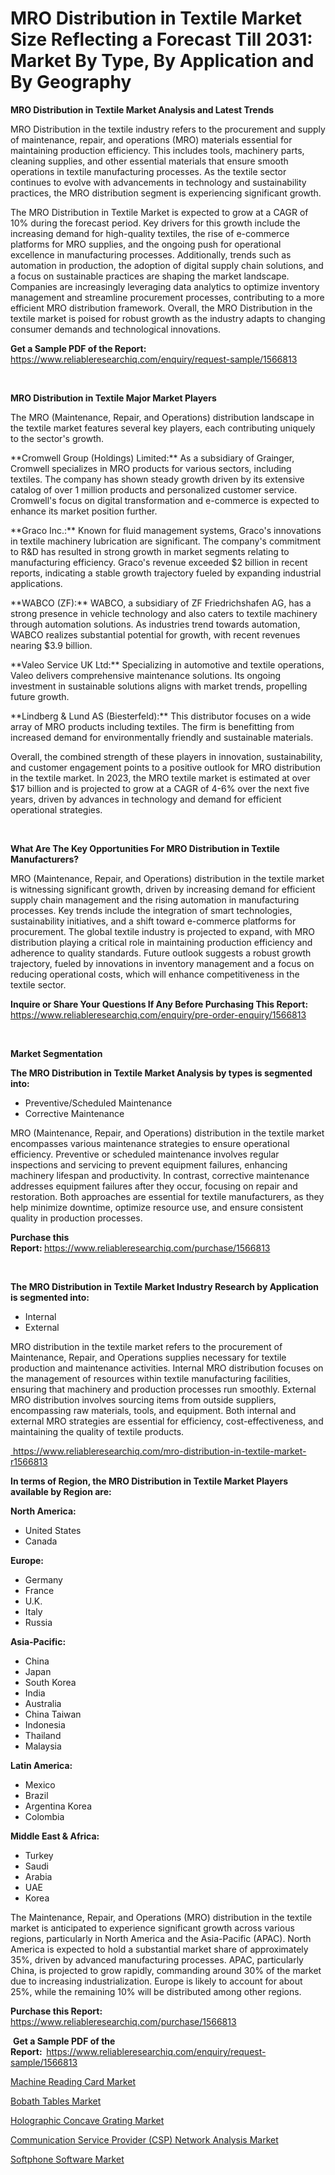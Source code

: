 <p><h1>MRO Distribution in Textile Market Size Reflecting a Forecast Till 2031: Market By Type, By Application and By Geography</h1></p><p><strong>MRO Distribution in Textile Market Analysis and Latest Trends</strong></p>
<p><p>MRO Distribution in the textile industry refers to the procurement and supply of maintenance, repair, and operations (MRO) materials essential for maintaining production efficiency. This includes tools, machinery parts, cleaning supplies, and other essential materials that ensure smooth operations in textile manufacturing processes. As the textile sector continues to evolve with advancements in technology and sustainability practices, the MRO distribution segment is experiencing significant growth.</p><p>The MRO Distribution in Textile Market is expected to grow at a CAGR of 10% during the forecast period. Key drivers for this growth include the increasing demand for high-quality textiles, the rise of e-commerce platforms for MRO supplies, and the ongoing push for operational excellence in manufacturing processes. Additionally, trends such as automation in production, the adoption of digital supply chain solutions, and a focus on sustainable practices are shaping the market landscape. Companies are increasingly leveraging data analytics to optimize inventory management and streamline procurement processes, contributing to a more efficient MRO distribution framework. Overall, the MRO Distribution in the textile market is poised for robust growth as the industry adapts to changing consumer demands and technological innovations.</p></p>
<p><strong>Get a Sample PDF of the Report:&nbsp;</strong> <a href="https://www.reliableresearchiq.com/enquiry/request-sample/1566813">https://www.reliableresearchiq.com/enquiry/request-sample/1566813</a></p>
<p>&nbsp;</p>
<p><strong>MRO Distribution in Textile Major Market Players</strong></p>
<p><p>The MRO (Maintenance, Repair, and Operations) distribution landscape in the textile market features several key players, each contributing uniquely to the sector's growth.</p><p>**Cromwell Group (Holdings) Limited:** As a subsidiary of Grainger, Cromwell specializes in MRO products for various sectors, including textiles. The company has shown steady growth driven by its extensive catalog of over 1 million products and personalized customer service. Cromwell's focus on digital transformation and e-commerce is expected to enhance its market position further.</p><p>**Graco Inc.:** Known for fluid management systems, Graco's innovations in textile machinery lubrication are significant. The company's commitment to R&D has resulted in strong growth in market segments relating to manufacturing efficiency. Graco's revenue exceeded $2 billion in recent reports, indicating a stable growth trajectory fueled by expanding industrial applications.</p><p>**WABCO (ZF):** WABCO, a subsidiary of ZF Friedrichshafen AG, has a strong presence in vehicle technology and also caters to textile machinery through automation solutions. As industries trend towards automation, WABCO realizes substantial potential for growth, with recent revenues nearing $3.9 billion. </p><p>**Valeo Service UK Ltd:** Specializing in automotive and textile operations, Valeo delivers comprehensive maintenance solutions. Its ongoing investment in sustainable solutions aligns with market trends, propelling future growth.</p><p>**Lindberg & Lund AS (Biesterfeld):** This distributor focuses on a wide array of MRO products including textiles. The firm is benefitting from increased demand for environmentally friendly and sustainable materials.</p><p>Overall, the combined strength of these players in innovation, sustainability, and customer engagement points to a positive outlook for MRO distribution in the textile market. In 2023, the MRO textile market is estimated at over $17 billion and is projected to grow at a CAGR of 4-6% over the next five years, driven by advances in technology and demand for efficient operational strategies.</p></p>
<p>&nbsp;</p>
<p><strong>What Are The Key Opportunities For MRO Distribution in Textile Manufacturers?</strong></p>
<p><p>MRO (Maintenance, Repair, and Operations) distribution in the textile market is witnessing significant growth, driven by increasing demand for efficient supply chain management and the rising automation in manufacturing processes. Key trends include the integration of smart technologies, sustainability initiatives, and a shift toward e-commerce platforms for procurement. The global textile industry is projected to expand, with MRO distribution playing a critical role in maintaining production efficiency and adherence to quality standards. Future outlook suggests a robust growth trajectory, fueled by innovations in inventory management and a focus on reducing operational costs, which will enhance competitiveness in the textile sector.</p></p>
<p><strong>Inquire or Share Your Questions If Any Before Purchasing This Report:</strong> <a href="https://www.reliableresearchiq.com/enquiry/pre-order-enquiry/1566813">https://www.reliableresearchiq.com/enquiry/pre-order-enquiry/1566813</a></p>
<p>&nbsp;</p>
<p><strong>Market Segmentation</strong></p>
<p><strong>The MRO Distribution in Textile Market Analysis by types is segmented into:</strong></p>
<p><ul><li>Preventive/Scheduled Maintenance</li><li>Corrective Maintenance</li></ul></p>
<p><p>MRO (Maintenance, Repair, and Operations) distribution in the textile market encompasses various maintenance strategies to ensure operational efficiency. Preventive or scheduled maintenance involves regular inspections and servicing to prevent equipment failures, enhancing machinery lifespan and productivity. In contrast, corrective maintenance addresses equipment failures after they occur, focusing on repair and restoration. Both approaches are essential for textile manufacturers, as they help minimize downtime, optimize resource use, and ensure consistent quality in production processes.</p></p>
<p><strong>Purchase this Report:&nbsp;</strong><a href="https://www.reliableresearchiq.com/purchase/1566813">https://www.reliableresearchiq.com/purchase/1566813</a></p>
<p>&nbsp;</p>
<p><strong>The MRO Distribution in Textile Market Industry Research by Application is segmented into:</strong></p>
<p><ul><li>Internal</li><li>External</li></ul></p>
<p><p>MRO distribution in the textile market refers to the procurement of Maintenance, Repair, and Operations supplies necessary for textile production and maintenance activities. Internal MRO distribution focuses on the management of resources within textile manufacturing facilities, ensuring that machinery and production processes run smoothly. External MRO distribution involves sourcing items from outside suppliers, encompassing raw materials, tools, and equipment. Both internal and external MRO strategies are essential for efficiency, cost-effectiveness, and maintaining the quality of textile products.</p></p>
<p><a href="https://www.reliableresearchiq.com/mro-distribution-in-textile-market-r1566813">&nbsp;https://www.reliableresearchiq.com/mro-distribution-in-textile-market-r1566813</a></p>
<p><strong>In terms of Region, the MRO Distribution in Textile Market Players available by Region are:</strong></p>
<p>
    <p> <strong> North America: </strong>
        <ul>
            <li>United States</li>
            <li>Canada</li>
        </ul>
        </p> 
    <p> <strong> Europe: </strong>
        <ul>
            <li>Germany</li>
            <li>France</li>
            <li>U.K.</li>
            <li>Italy</li>
            <li>Russia</li>
        </ul>
        </p> 
    <p> <strong> Asia-Pacific: </strong>
        <ul>
            <li>China</li>
            <li>Japan</li>
            <li>South Korea</li>
            <li>India</li>
            <li>Australia</li>
            <li>China Taiwan</li>
            <li>Indonesia</li>
            <li>Thailand</li>
            <li>Malaysia</li>
        </ul>
        </p> 
    <p> <strong> Latin America: </strong>
        <ul>
            <li>Mexico</li>
            <li>Brazil</li>
            <li>Argentina Korea</li>
            <li>Colombia</li>
        </ul>
        </p> 
    <p> <strong> Middle East & Africa: </strong>
        <ul>
            <li>Turkey</li>
            <li>Saudi</li>
            <li>Arabia</li>
            <li>UAE</li>
            <li>Korea</li>
        </ul>
    </p>
    </p>
<p><p>The Maintenance, Repair, and Operations (MRO) distribution in the textile market is anticipated to experience significant growth across various regions, particularly in North America and the Asia-Pacific (APAC). North America is expected to hold a substantial market share of approximately 35%, driven by advanced manufacturing processes. APAC, particularly China, is projected to grow rapidly, commanding around 30% of the market due to increasing industrialization. Europe is likely to account for about 25%, while the remaining 10% will be distributed among other regions.</p></p>
<p><strong>Purchase this Report: </strong><a href="https://www.reliableresearchiq.com/purchase/1566813">https://www.reliableresearchiq.com/purchase/1566813</a></p>
<p>&nbsp;<strong>Get a Sample PDF of the Report:&nbsp;&nbsp;</strong><a href="https://www.reliableresearchiq.com/enquiry/request-sample/1566813">https://www.reliableresearchiq.com/enquiry/request-sample/1566813</a></p>
<p><strong></strong></p>
<p><p><a href="https://issuu.com/reportprime-2/docs/machine-reading-card-market-size-20_a685a4727a8fd6">Machine Reading Card Market</a></p><p><a href="https://issuu.com/reportprime-2/docs/bobath-tables-market-size-2030.pptx_1be11cf33feb97">Bobath Tables Market</a></p><p><a href="https://medium.com/@ofrmbkvl79/holographic-concave-grating-market-outlook-and-forecast-from-2024-to-2031-07ec2ecda93f">Holographic Concave Grating Market</a></p><p><a href="https://medium.com/@ofrmbkvl79/navigating-the-global-communication-service-provider-csp-network-analysis-market-from-trends-to-b9964820506f?postPublishedType=repub">Communication Service Provider (CSP) Network Analysis Market</a></p><p><a href="https://www.linkedin.com/pulse/how-softphone-software-market-changing-from-2024-2031-ytebe">Softphone Software Market</a></p></p>